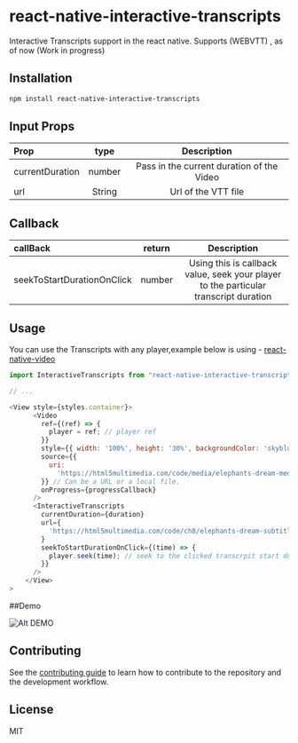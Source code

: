 # react-native-interactive-transcripts

Interactive Transcripts support in the react native.
Supports (WEBVTT) , as of now
(Work in progress)

## Installation

```sh
npm install react-native-interactive-transcripts
```

## Input Props
| Prop  | type  | Description |
| :------------ |:---------------:| :---------------:|
| currentDuration | number | Pass in the current duration of the Video |
| url | String | Url of the VTT file |

## Callback
| callBack  | return  | Description |
| :------------ |:---------------:| :---------------:|
| seekToStartDurationOnClick | number | Using this is callback value, seek your player to the particular transcript duration |


## Usage

You can use the Transcripts with any player,example below is using - [react-native-video](https://github.com/react-native-community/react-native-video)

```js
import InteractiveTranscripts from "react-native-interactive-transcripts";

// ...

<View style={styles.container}>
      <Video
        ref={(ref) => {
          player = ref; // player ref
        }}
        style={{ width: '100%', height: '30%', backgroundColor: 'skyblue' }}
        source={{
          uri:
            'https://html5multimedia.com/code/media/elephants-dream-medium.mp4',
        }} // Can be a URL or a local file.
        onProgress={progressCallback}
      />
      <InteractiveTranscripts
        currentDuration={duration}
        url={
          'https://html5multimedia.com/code/ch8/elephants-dream-subtitles-en.vtt'
        }
        seekToStartDurationOnClick={(time) => { 
          player.seek(time); // seek to the clicked transcrpit start duration .
        }}
      />
    </View>
>

```

##Demo 


![Alt DEMO](https://github.com/tejachundru/react-native-interactive-transcripts/blob/media/example/transcript.gif?raw=true)



## Contributing

See the [contributing guide](CONTRIBUTING.md) to learn how to contribute to the repository and the development workflow.

## License

MIT
